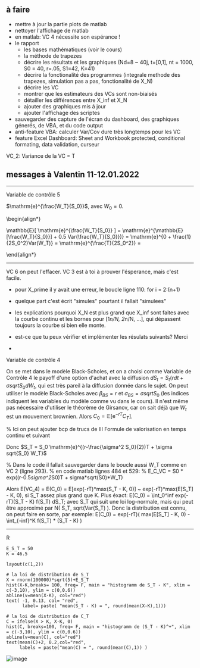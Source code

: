 ## à faire
* mettre à jour la partie plots de matlab
* nettoyer l'affichage de matlab
* en matlab: VC 4 nécessite son espérance !
* le rapport
  + les bases mathématiques (voir le cours)
  + la méthode de trapezes
  + décrire les résultats et les graphiques (Nd=8 ~ 40j, t=[0,1], nt = 1000, S0 = 40, r=.05, S1=42, K=41)
  + décrire la fonctionalité des programmes (integrale methode des trapezes, simulation pas a pas, fonctionalité de X_N)
  + décrire les VC
  + montrer que les estimateurs des VCs sont non-biaisés
  + détailler les différences entre X_inf et X_N
  + ajouter des graphiques mis á jour
  + ajouter l'affichage des scriptes
* sauvegarder des capture de l'écran du dashboard, des graphiques génerés, de VBA, et du code output
* anti-feature VBA: calculer Var/Cov dure très longtemps pour les VC
* feature Excel Dashboard: Sheet and Workbook protected, conditional formating, data validation, curseur

VC_2: Variance de la VC = T

## messages à Valentin 11-12.01.2022

***

Variable de contrôle 5


$\mathrm{e}^{\frac{W_T}{S_0}}$, avec $W_0 = 0$.

\begin{align*}

\mathbb{E}[ \mathrm{e}^{\frac{W_T}{S_0}} ] = 
\mathrm{e}^{\mathbb{E}[\frac{W_T}{S_0}}] + 0.5 Var(\frac{W_T}{S_0}})} = 
\mathrm{e}^{0 +  \frac{1}{2S_0^2}Var(W_T)} =
\mathrm{e}^{\frac{T}{2S_0^2}} =

\end{align*}

***

VC 6 on peut l'effacer.
VC 3 est à toi à prouver l'ésperance, mais c'est facile.

* pour X_prime il y avait une erreur, le boucle ligne 110: for i = 2:(n+1)
* quelque part c'est écrit "simules" pourtant il fallait "simulees"
* les explications pourquoi X_N est plus grand que X_inf sont faites avec la courbe continu et les bornes pour [1*n/N, 2*n/N, ...], qui dépassent toujours la courbe si bien elle monte.
* est-ce que tu peux vérifier et implémenter les résulats suivants? Merci

*

Variable de contrôle 4


On se met dans le modèle Black-Scholes, et on a choisi comme Variable de Contrôle 4 le payoff d'une option d'achat avec la diffusion $dS_t = S_t(rdt + \sigma sqrt{S_0} dW_t$, qui est très pareil à la diffusion donnée dans le sujet.
On peut utiliser le modèle Black-Scholes avec $\beta_{BS} = r$ et $\sigma_{BS} = \sigma sqrt{S_0}$ (les indices indiquent les variables du modèle comme vu dans le cours).
Il n'est même pas nécessaire d'utiliser le théorème de Girsanov, car on sait déjà que $W_t$ est un mouvement brownien.
Alors $C_0 = \mathbb{E}[ \mathrm{e}^{-rT} C_T ]$.

% Ici on peut ajouter bcp de trucs de III Formule de valorisation en temps continu et suivant

Donc $S_T = S_0 \mathrm{e}^{(r-\frac{\sigma^2 S_0}{2})T + \sigma sqrt{S_0} W_T}$

% Dans le code il fallait sauvegarder dans le boucle aussi W_T comme en VC 2 (ligne 293).
% en code matlab lignes 484 et 529: 
% E_C_VC = S0 * exp((r-0.5*sigma^2*S0)T + sigma*sqrt(S0)*W_T)

Alors E(VC_4) = E(C_0) = E[exp(-rT)*max(S_T - K, 0)] ~ exp(-rT)*max(E[S_T] - K, 0), si S_T assez plus grand que K. Plus éxact: E(C_0) = \int_0^inf exp(-rT)(S_T - K) f(S_T) dS_T; avec S_T qui suit une loi log-normale, mais qui peut être approximé par N( S_T, sqrt(Var(S_T) ).
Donc la distribution est connu, on peut faire en sorte, par exemple: 
E(C_0) = exp(-rT)( max(E[S_T] - K, 0) - \int_{-inf}^K f(S_T) * (S_T - K) )

***

R
```
E_S_T = 50
K = 46.5

layout(c(1,2))

# la loi de distribution de S_T
X = rnorm(100000)*sqrt(5)+E_S_T
hist(X-K,breaks= 100, freq= F, main = "histogramm de S_T - K", xlim = c(-3,10), ylim = c(0,0.6))
abline(v=mean(X-K), col="red")
text( -1, 0.13, col= "red", 
      label= paste( "mean(S_T - K) = ", round(mean(X-K),1)))

# la loi de distribution de C_T
C = ifelse(X > K, X-K, 0)
hist(C, breaks=100, freq= F, main = "histogramm de (S_T - K)^+", xlim = c(-3,10), ylim = c(0,0.6))
abline(v=mean(C), col="red")
text(mean(C)+2, 0.2,col="red", 
     labels = paste("mean(C) = ", round(mean(C),1)) )

```
![image](https://user-images.githubusercontent.com/66843529/149406038-9953c24f-68cb-4ba8-b9c3-536ac8ae5ace.png)

